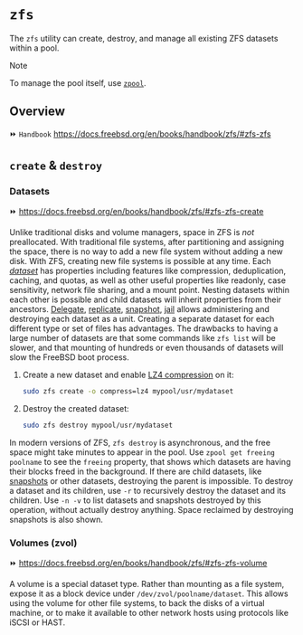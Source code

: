 # `zfs`

The `zfs` utility can create, destroy, and manage all existing ZFS datasets within a pool.

> [!Note]
> To manage the pool itself, use [`zpool`](zpool.md).

## Overview

⏩ `Handbook` https://docs.freebsd.org/en/books/handbook/zfs/#zfs-zfs
 

## `create` & `destroy`

### Datasets

⏩ https://docs.freebsd.org/en/books/handbook/zfs/#zfs-zfs-create

Unlike traditional disks and volume managers, space in ZFS is *not* preallocated. With traditional file systems, after partitioning and assigning the space, there is no way to add a new file system without adding a new disk. With ZFS, creating new file systems is possible at any time. Each [*dataset*](https://docs.freebsd.org/en/books/handbook/zfs/#zfs-term-dataset) has properties including features like compression, deduplication, caching, and quotas, as well as other useful properties like readonly, case sensitivity, network file sharing, and a mount point. Nesting datasets within each other is possible and child datasets will inherit properties from their ancestors. [Delegate](https://docs.freebsd.org/en/books/handbook/zfs/#zfs-zfs-allow), [replicate](https://docs.freebsd.org/en/books/handbook/zfs/#zfs-zfs-send), [snapshot](https://docs.freebsd.org/en/books/handbook/zfs/#zfs-zfs-snapshot), [jail](https://docs.freebsd.org/en/books/handbook/zfs/#zfs-zfs-jail) allows administering and destroying each dataset as a unit. Creating a separate dataset for each different type or set of files has advantages. The drawbacks to having a large number of datasets are that some commands like `zfs list` will be slower, and that mounting of hundreds or even thousands of datasets will slow the FreeBSD boot process.

1. Create a new dataset and enable [LZ4 compression](https://docs.freebsd.org/en/books/handbook/zfs/#zfs-term-compression-lz4) on it:

    ```sh
    sudo zfs create -o compress=lz4 mypool/usr/mydataset
    ```

1. Destroy the created dataset:

    ```sh
    sudo zfs destroy mypool/usr/mydataset
    ```

In modern versions of ZFS, `zfs destroy` is asynchronous, and the free space might take minutes to appear in the pool. Use `zpool get freeing poolname` to see the `freeing` property, that shows which datasets are having their blocks freed in the background. If there are child datasets, like [snapshots](https://docs.freebsd.org/en/books/handbook/zfs/#zfs-term-snapshot) or other datasets, destroying the parent is impossible. To destroy a dataset and its children, use `-r` to recursively destroy the dataset and its children. Use `-n -v` to list datasets and snapshots destroyed by this operation, without actually destroy anything. Space reclaimed by destroying snapshots is also shown.












### Volumes (zvol)

⏩ https://docs.freebsd.org/en/books/handbook/zfs/#zfs-zfs-volume

A volume is a special dataset type. Rather than mounting as a file system, expose it as a block device under `/dev/zvol/poolname/dataset`. This allows using the volume for other file systems, to back the disks of a virtual machine, or to make it available to other network hosts using protocols like iSCSI or HAST.









